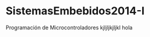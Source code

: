 SistemasEmbebidos2014-I
=======================

Programación de Microcontroladores
kjljljkjljkl
hola
